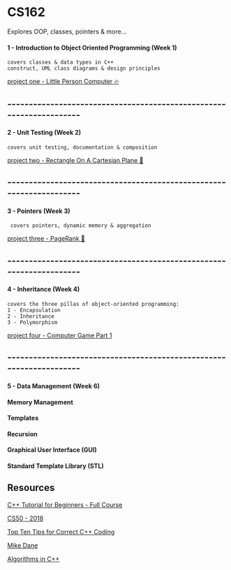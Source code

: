 # CS162
Explores OOP, classes, pointers & more...

#### 1 - Introduction to Object Oriented Programming (Week 1)
  
    
    covers classes & data types in C++
    construct, UML class diagrams & design principles

  
[project one - Little Person Computer 🔥](https://github.com/francisknight/CS162/tree/master/1-Classes%20and%20Objects/LittlePersonComputer)
 
## --------------------------------------------------------------------

#### 2 - Unit Testing (Week 2)

    covers unit testing, documentation & composition
    
[project two - Rectangle On A Cartesian Plane 🤧](https://github.com/francisknight/CS162/tree/master/2-Unit%20Testing/Rectangle)

## --------------------------------------------------------------------

    
#### 3 - Pointers (Week 3)

     covers pointers, dynamic memory & aggregation
 
[project three - PageRank 😬](https://github.com/francisknight/CS162/tree/master/3-Pointers/PageRank)

## --------------------------------------------------------------------
     
#### 4 - Inheritance (Week 4)

    covers the three pillas of object-oriented programming:
    1 - Encapsulation
    2 - Inheritance
    3 - Polymorphism

[project four - Computer Game Part 1](https://github.com/francisknight/CS162/tree/master/4%20-%20Inheritance/Inheritance)

## --------------------------------------------------------------------

#### 5 - Data Management (Week 6)
#### Memory Management 
#### Templates
#### Recursion 
#### Graphical User Interface (GUI)
#### Standard Template Library (STL)

## Resources
[C++ Tutorial for Beginners - Full Course](https://www.youtube.com/watch?v=vLnPwxZdW4Y)

[CS50 - 2018](https://www.youtube.com/watch?v=5azaK2cBKGw&list=PLhQjrBD2T382eX9-tF75Wa4lmlC7sxNDH)

[Top Ten Tips for Correct C++ Coding](http://www.informit.com/articles/article.aspx?p=1712962)

[Mike Dane](https://www.mikedane.com/)

[Algorithms in C++](https://towardsdatascience.com/algorithms-in-c-62b607a6131d)

